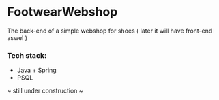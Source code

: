 # FootwearWebshop

The back-end of a simple webshop for shoes ( later it will have front-end aswel ) 

### Tech stack:
- Java + Spring
- PSQL

~ still under construction ~
